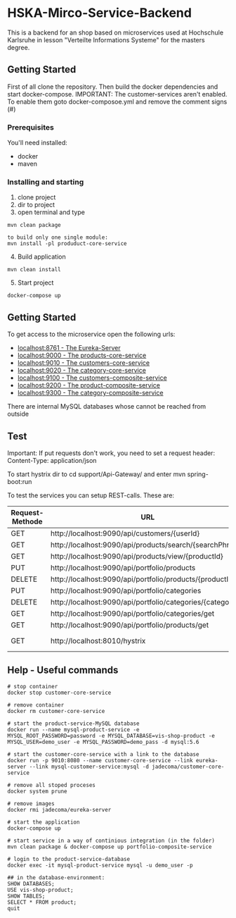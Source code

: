 # HSKA-Mirco-Service-Backend

This is a backend for an shop based on microservices used at Hochschule Karlsruhe in lesson "Verteilte Informations Systeme" for the masters degree.

## Getting Started

First of all clone the repository. Then build the docker dependencies and start docker-compose.
IMPORTANT: The customer-services aren't enabled. To enable them goto docker-composoe.yml and remove the comment signs (#)
### Prerequisites

You'll need installed: 
- docker
- maven

 
### Installing and starting
1) clone project
2) dir to project
3) open terminal and type

```
mvn clean package

to build only one single module:
mvn install -pl produduct-core-service
```

4) Build application
 ```
 mvn clean install
 ```


5) Start project

 ```
 docker-compose up
 ```

## Getting Started
To get access to the microservice open the following urls:
- <a href="localhost:8761">localhost:8761 - The Eureka-Server</a> 
- <a href="localhost:9000">localhost:9000 - The products-core-service</a> 
- <a href="localhost:9001">localhost:9010 - The customers-core-service</a>
- <a href="localhost:9001">localhost:9020 - The category-core-service</a>
- <a href="localhost:9001">localhost:9100 - The customers-composite-service</a>
- <a href="localhost:9001">localhost:9200 - The product-composite-service</a>
- <a href="localhost:9001">localhost:9300 - The category-composite-service</a>
 
There are internal MySQL databases whose cannot be reached from outside


## Test 
Important: If put requests don't work, you need to set a request header: Content-Type: application/json

To start hystrix dir to cd support/Api-Gateway/ and enter mvn spring-boot:run

To test the services you can setup REST-calls. These are: 

|Request-Methode| URL                                	        | Meaning                                      	 |
|---|---|---|
|GET|http://localhost:9090/api/customers/{userId}| show a user |
|GET|http://localhost:9090/api/products/search/{searchPhrase}| search for a product with a search-phrase|
|GET|http://localhost:9090/api/products/view/{productId}| search for a product by id |
|PUT|http://localhost:9090/api/portfolio/products| creates a product if the category exists |
|DELETE|http://localhost:9090/api/portfolio/products/{productId}| delete a product |
|PUT|http://localhost:9090/api/portfolio/categories| creates a category |
|DELETE|http://localhost:9090/api/portfolio/categories/{categoryId}| deletes a category if it doesn't appear in a product |
|GET|http://localhost:9090/api/portfolio/categories/get| ONLY FOR TESTING shows all categories |
|GET|http://localhost:9090/api/portfolio/products/get| ONLY FOR TESTING shows all products |
|GET|http://localhost:8010/hystrix| show hystrix dashboard. There you need to enter e.g. http://localhost:9090/api/portfolio/actuator/hystrix.stream |

 
 
## Help - Useful commands
```
# stop container
docker stop customer-core-service

# remove container
docker rm customer-core-service

# start the product-service-MySQL database
docker run --name mysql-product-service -e MYSQL_ROOT_PASSWORD=password -e MYSQL_DATABASE=vis-shop-product -e MYSQL_USER=demo_user -e MYSQL_PASSWORD=demo_pass -d mysql:5.6

# start the customer-core-service with a link to the database
docker run -p 9010:8080 --name customer-core-service --link eureka-server --link mysql-customer-service:mysql -d jadecoma/customer-core-service

# remove all stoped proceses
docker system prune

# remove images
docker rmi jadecoma/eureka-server

# start the application
docker-compose up

# start service in a way of continious integration (in the folder)
mvn clean package & docker-compose up portfolio-composite-service

# login to the product-service-database 
docker exec -it mysql-product-service mysql -u demo_user -p

## in the database-environment: 
SHOW DATABASES;
USE vis-shop-product;
SHOW TABLES;
SELECT * FROM product;
quit

```